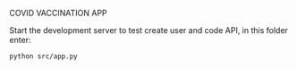 COVID VACCINATION APP

Start the development server to test create user and code API,
in this folder enter:

`python src/app.py`
